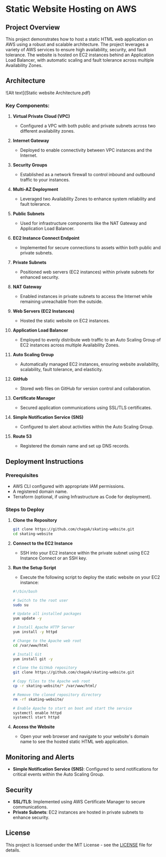 # Static Website Hosting on AWS

## Project Overview

This project demonstrates how to host a static HTML web application on AWS using a robust and scalable architecture. The project leverages a variety of AWS services to ensure high availability, security, and fault tolerance. The website is hosted on EC2 instances behind an Application Load Balancer, with automatic scaling and fault tolerance across multiple Availability Zones.

## Architecture

![Alt text](Static website Architecture.pdf)

### Key Components:

1. **Virtual Private Cloud (VPC)**
   - Configured a VPC with both public and private subnets across two different availability zones.

2. **Internet Gateway**
   - Deployed to enable connectivity between VPC instances and the Internet.

3. **Security Groups**
   - Established as a network firewall to control inbound and outbound traffic to your instances.

4. **Multi-AZ Deployment**
   - Leveraged two Availability Zones to enhance system reliability and fault tolerance.

5. **Public Subnets**
   - Used for infrastructure components like the NAT Gateway and Application Load Balancer.

6. **EC2 Instance Connect Endpoint**
   - Implemented for secure connections to assets within both public and private subnets.

7. **Private Subnets**
   - Positioned web servers (EC2 instances) within private subnets for enhanced security.

8. **NAT Gateway**
   - Enabled instances in private subnets to access the Internet while remaining unreachable from the outside.

9. **Web Servers (EC2 Instances)**
   - Hosted the static website on EC2 instances.

10. **Application Load Balancer**
    - Employed to evenly distribute web traffic to an Auto Scaling Group of EC2 instances across multiple Availability Zones.

11. **Auto Scaling Group**
    - Automatically managed EC2 instances, ensuring website availability, scalability, fault tolerance, and elasticity.

12. **GitHub**
    - Stored web files on GitHub for version control and collaboration.

13. **Certificate Manager**
    - Secured application communications using SSL/TLS certificates.

14. **Simple Notification Service (SNS)**
    - Configured to alert about activities within the Auto Scaling Group.

15. **Route 53**
    - Registered the domain name and set up DNS records.

## Deployment Instructions

### Prerequisites

- AWS CLI configured with appropriate IAM permissions.
- A registered domain name.
- Terraform (optional, if using Infrastructure as Code for deployment).

### Steps to Deploy

1. **Clone the Repository**
   ```bash
   git clone https://github.com/chagak/skating-website.git
   cd skating-website
   ```

2. **Connect to the EC2 Instance**
   - SSH into your EC2 instance within the private subnet using EC2 Instance Connect or an SSH key.

3. **Run the Setup Script**
   - Execute the following script to deploy the static website on your EC2 instance:
   ```bash
   #!/bin/bash
   
   # Switch to the root user
   sudo su

   # Update all installed packages
   yum update -y

   # Install Apache HTTP Server
   yum install -y httpd

   # Change to the Apache web root
   cd /var/www/html

   # Install Git
   yum install git -y

   # Clone the GitHub repository
   git clone https://github.com/chagak/skating-website.git

   # Copy files to the Apache web root
   cp -r skating-website/* /var/www/html/

   # Remove the cloned repository directory
   rm -rf skating-website/

   # Enable Apache to start on boot and start the service
   systemctl enable httpd
   systemctl start httpd
   ```

4. **Access the Website**
   - Open your web browser and navigate to your website's domain name to see the hosted static HTML web application.

## Monitoring and Alerts

- **Simple Notification Service (SNS)**: Configured to send notifications for critical events within the Auto Scaling Group.

## Security

- **SSL/TLS**: Implemented using AWS Certificate Manager to secure communications.
- **Private Subnets**: EC2 instances are hosted in private subnets to enhance security.

## License

This project is licensed under the MIT License - see the [LICENSE](LICENSE) file for details.
